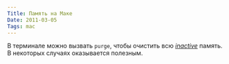 ```yaml
---
Title: Память на Маке
Date: 2011-03-05
Tags: mac
---
```


<div class="text"><p>В терминале можно вызвать <code>purge</code>, чтобы очистить всю <a href="http://support.apple.com/kb/HT1342?viewlocale=en_US"><i>inactive</i></a> память. В некоторых случаях оказывается полезным.</p></div>